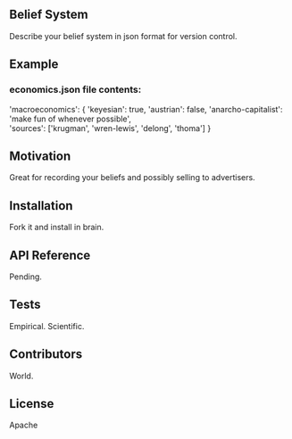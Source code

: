 ## Belief System

Describe your belief system in json format for version control.

## Example

### economics.json file contents:
'macroeconomics': { 
    'keyesian': true, 
    'austrian': false, 
    'anarcho-capitalist': 'make fun of whenever possible',  
    'sources': ['krugman', 'wren-lewis', 'delong', 'thoma'] }

## Motivation

Great for recording your beliefs and possibly selling to advertisers.

## Installation

Fork it and install in brain.

## API Reference

Pending.

## Tests

Empirical. Scientific.

## Contributors

World.

## License

Apache

